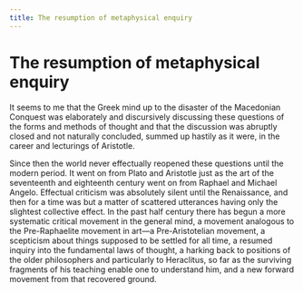 ```yaml
---
title: The resumption of metaphysical enquiry
---
```

# The resumption of metaphysical enquiry

It seems to me that the Greek mind up to the disaster of the Macedonian
Conquest was elaborately and discursively discussing these questions of
the forms and methods of thought and that the discussion was abruptly
closed and not naturally concluded, summed up hastily as it were, in the
career and lecturings of Aristotle.

Since then the world never effectually reopened these questions until
the modern period. It went on from Plato and Aristotle just as the art
of the seventeenth and eighteenth century went on from Raphael and
Michael Angelo. Effectual criticism was absolutely silent until the
Renaissance, and then for a time was but a matter of scattered
utterances having only the slightest collective effect. In the past half
century there has begun a more systematic critical movement in the
general mind, a movement analogous to the Pre-Raphaelite movement in
art—a Pre-Aristotelian movement, a scepticism about things supposed to
be settled for all time, a resumed inquiry into the fundamental laws of
thought, a harking back to positions of the older philosophers and
particularly to Heraclitus, so far as the surviving fragments of his
teaching enable one to understand him, and a new forward movement from
that recovered ground.
